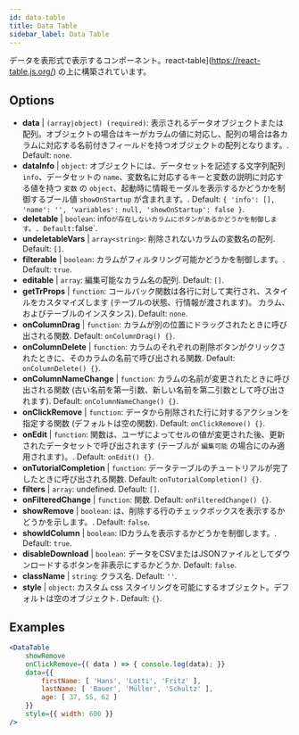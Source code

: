 ```yaml
---
id: data-table 
title: Data Table
sidebar_label: Data Table
---
```


データを表形式で表示するコンポーネント。react-table](https://react-table.js.org/) の上に構築されています。

## Options

* __data__ | `(array|object) (required)`: 表示されるデータオブジェクトまたは配列。オブジェクトの場合はキーがカラムの値に対応し、配列の場合は各カラムに対応する名前付きフィールドを持つオブジェクトの配列となります。. Default: `none`.
* __dataInfo__ | `object`: オブジェクトには、データセットを記述する文字列配列 `info`、データセットの `name`、変数名に対応するキーと変数の説明に対応する値を持つ `変数` の `object`、起動時に情報モーダルを表示するかどうかを制御するブール値 `showOnStartup` が含まれます。. Default: `{
  'info': [],
  'name': '',
  'variables': null,
  'showOnStartup': false
}`.
* __deletable__ | `boolean`: info` が存在しないカラムにボタンがあるかどうかを制御します。. Default: `false`.
* __undeletableVars__ | `array<string>`: 削除されないカラムの変数名の配列. Default: `[]`.
* __filterable__ | `boolean`: カラムがフィルタリング可能かどうかを制御します。. Default: `true`.
* __editable__ | `array`: 編集可能なカラム名の配列. Default: `[]`.
* __getTrProps__ | `function`: コールバック関数は各行に対して実行され、スタイルをカスタマイズします (テーブルの状態、行情報が渡されます)。
カラム、およびテーブルのインスタンス). Default: `none`.
* __onColumnDrag__ | `function`: カラムが別の位置にドラッグされたときに呼び出される関数. Default: `onColumnDrag() {}`.
* __onColumnDelete__ | `function`: カラムのそれぞれの削除ボタンがクリックされたときに、そのカラムの名前で呼び出される関数. Default: `onColumnDelete() {}`.
* __onColumnNameChange__ | `function`: カラムの名前が変更されたときに呼び出される関数 (古い名前を第一引数、新しい名前を第二引数として呼び出されます). Default: `onColumnNameChange() {}`.
* __onClickRemove__ | `function`: データから削除された行に対するアクションを指定する関数 (デフォルトは空の関数). Default: `onClickRemove() {}`.
* __onEdit__ | `function`: 関数は、ユーザによってセルの値が変更された後、更新されたデータセットで呼び出されます (テーブルが `編集可能` の場合にのみ適用されます)。. Default: `onEdit() {}`.
* __onTutorialCompletion__ | `function`: データテーブルのチュートリアルが完了したときに呼び出される関数. Default: `onTutorialCompletion() {}`.
* __filters__ | `array`: undefined. Default: `[]`.
* __onFilteredChange__ | `function`: 関数. Default: `onFilteredChange() {}`.
* __showRemove__ | `boolean`: は、削除する行のチェックボックスを表示するかどうかを示します。. Default: `false`.
* __showIdColumn__ | `boolean`: IDカラムを表示するかどうかを制御します。. Default: `true`.
* __disableDownload__ | `boolean`: データをCSVまたはJSONファイルとしてダウンロードするボタンを非表示にするかどうか. Default: `false`.
* __className__ | `string`: クラス名. Default: `''`.
* __style__ | `object`: カスタム css スタイリングを可能にするオブジェクト。デフォルトは空のオブジェクト. Default: `{}`.


## Examples

```jsx live
<DataTable
    showRemove
    onClickRemove={( data ) => { console.log(data); }}
    data={{ 
        firstName: [ 'Hans', 'Lotti', 'Fritz' ], 
        lastName: [ 'Bauer', 'Müller', 'Schultz' ],
        age: [ 37, 55, 62 ]
    }}
    style={{ width: 600 }}
/>
```

